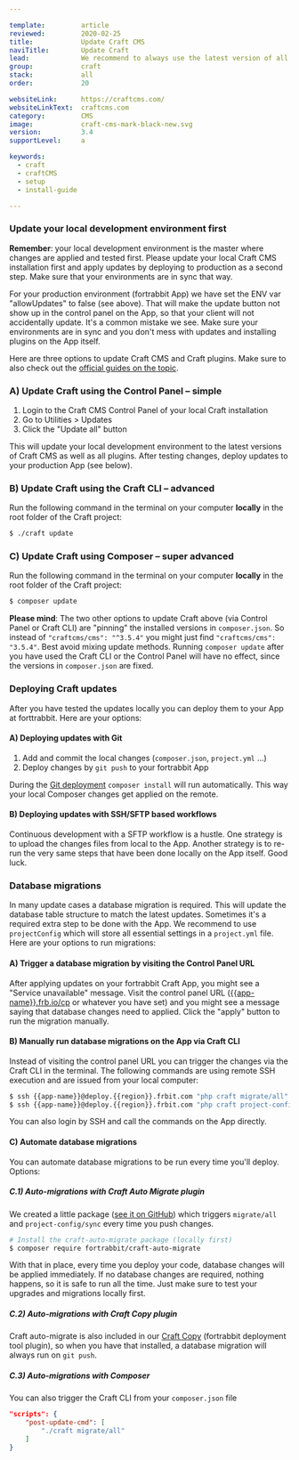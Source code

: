 ```yaml
---

template:         article
reviewed:         2020-02-25
title:            Update Craft CMS
naviTitle:        Update Craft
lead:             We recommend to always use the latest version of all software for security reasons. Mind that you are responsible for the software you write yourself and use. Here are some strategies to best keep Craft CMS up-to-date.
group:            craft
stack:            all
order:            20

websiteLink:      https://craftcms.com/
websiteLinkText:  craftcms.com
category:         CMS
image:            craft-cms-mark-black-new.svg
version:          3.4
supportLevel:     a

keywords:
  - craft
  - craftCMS
  - setup
  - install-guide

---
```


 

### Update your local development environment first

**Remember**: your local development environment is the master where changes are applied and tested first. Please update your local Craft CMS installation first and apply updates by deploying to production as a second step. Make sure that your environments are in sync that way.

For your production environment (fortrabbit App) we have set the ENV var "allowUpdates" to false (see above). That will make the update button not show up in the control panel on the App, so that your client will not accidentally update. It's a common mistake we see. Make sure your environments are in sync and you don't mess with updates and installing plugins on the App itself.

Here are three options to update Craft CMS and Craft plugins. Make sure to also check out the [official guides on the topic](https://docs.craftcms.com/v3/updating.html).


### A) Update Craft using the Control Panel – simple

1. Login to the Craft CMS Control Panel of your local Craft installation
2. Go to Utilities > Updates
3. Click the "Update all" button

This will update your local development environment to the latest versions of Craft CMS as well as all plugins. After testing changes, deploy updates to your production App (see below).


### B) Update Craft using the Craft CLI – advanced

Run the following command in the terminal on your computer **locally** in the root folder of the Craft project:

```bash
$ ./craft update
```

### C) Update Craft using Composer – super advanced

Run the following command in the terminal on your computer **locally** in the root folder of the Craft project:

```bash
$ composer update
```

**Please mind**: The two other options to update Craft above (via Control Panel or Craft CLI) are "pinning" the installed versions in `composer.json`. So instead of `"craftcms/cms": "^3.5.4"` you might just find `"craftcms/cms": "3.5.4"`. Best avoid mixing update methods. Running `composer update` after you have used the Craft CLI or the Control Panel will have no effect, since the versions in `composer.json` are fixed.


### Deploying Craft updates

After you have tested the updates locally you can deploy them to your App at forttrabbit. Here are your options:


#### A) Deploying updates with Git

1. Add and commit the local changes (`composer.json`, `project.yml` …)
2. Deploy changes by `git push` to your fortrabbit App

During the [Git deployment](/git-deployment) `composer install` will run automatically. This way your local Composer changes get applied on the remote. 


#### B) Deploying updates with SSH/SFTP based workflows

Continuous development with a SFTP workflow is a hustle. One strategy is to upload the changes files from local to the App. Another strategy is to re-run the very same steps that have been done locally on the App itself. Good luck.


### Database migrations

In many update cases a database migration is required. This will update the database table structure to match the latest updates. Sometimes it's a required extra step to be done with the App. We recommend to use `projectConfig` which will store all essential settings in a `project.yml` file. Here are your options to run migrations:


#### A) Trigger a database migration by visiting the Control Panel URL

After applying updates on your fortrabbit Craft App, you might see a "Service unavailable" message. Visit the control panel URL ([{{app-name}}.frb.io/cp](https://{{app-name}}.frb.io/cp) or whatever you have set) and you might see a message saying that database changes need to applied. Click the "apply" button to run the migration manually. 


#### B) Manually run database migrations on the App via Craft CLI

Instead of visiting the control panel URL you can trigger the changes via the Craft CLI in the terminal. The following commands are using remote SSH execution and are issued from your local computer:

<!-- @Oli: I think this is not safe for non SSH-key access ??? -->

```bash
$ ssh {{app-name}}@deploy.{{region}}.frbit.com "php craft migrate/all"
$ ssh {{app-name}}@deploy.{{region}}.frbit.com "php craft project-config/sync"
```

You can also login by SSH and call the commands on the App directly.


#### C) Automate database migrations

You can automate database migrations to be run every time you'll deploy. Options:


##### C.1) Auto-migrations with Craft Auto Migrate plugin

We created a little package ([see it on GitHub](https://github.com/fortrabbit/craft-auto-migrate)) which triggers `migrate/all` and `project-config/sync` every time you push changes.

```bash
# Install the craft-auto-migrate package (locally first)
$ composer require fortrabbit/craft-auto-migrate
```

With that in place, every time you deploy your code, database changes will be applied immediately. If no database changes are required, nothing happens, so it is safe to run all the time. Just make sure to test your upgrades and migrations locally first.


##### C.2) Auto-migrations with Craft Copy plugin

Craft auto-migrate is also included in our [Craft Copy](https://github.com/fortrabbit/craft-copy) (fortrabbit deployment tool plugin), so when you have that installed, a database migration will always run on `git push`.


##### C.3) Auto-migrations with Composer

You can also trigger the Craft CLI from your `composer.json` file 

```json
"scripts": {
    "post-update-cmd": [
        "./craft migrate/all"
    ]
}
```

